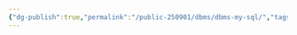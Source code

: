 ```yaml
---
{"dg-publish":true,"permalink":"/public-250901/dbms/dbms-my-sql/","tags":["SQL"],"created":"2025-08-20T12:31:51.279+09:00","updated":"2025-08-22T11:53:38.191+09:00"}
---
```


